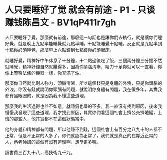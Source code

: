 # 人只要睡好了觉 就会有前途 - P1 - 只谈赚钱陈昌文 - BV1qP411r7gh

人只要睡好了覺，那麼就有前途，那麼這一句話也是讓你們去執行，就是讓你們睡好覺，就是晚上九點半能睡覺就九點半睡，十點能睡覺十點睡，反正就是九點半到十點你必須睡覺，那麼早上六點鐘到七點鐘你必須起床。

就睡好覺，精神好中午休息了十分鐘，十二點過後吃了飯，三個兩分鐘三分鐘不然就睡覺，精神好錢自然就賺得多，因為你頭腦清晰，精力十足你就可以一直看，你像上警察法條的機器一樣，你充滿了油。

那麼你自然就比別人強力，頭腦清晰，所以這個錢只是身體的外洩，只是你頭腦的外洩，你沒有錢就說明你頭腦有問題，就說明你身體有問題，我在很多年，其實我都有黑眼圈的，就是因為我不懂這些道理。

那麼我的生活過得也並不如意，就賺錢也賺的不多，我一直沒有找到原因，後來我慢慢我發現了這些道理，我才找到原因，其實你們看這個社會上擠公交擠地鐵，上班的那些人，他其實都不在這個狀態當中。

他的身體和精神都有問題，所以他賺不到錢，這個社會上有百分之八九十的人都不正常，但是不正常的人多了，你們就認為正常了，我們就是真正的在靠近正常的人，蔡老師講的這個有沒有道理啊，想學更多嗎。

讀書費三百九十八，高技術九千九。